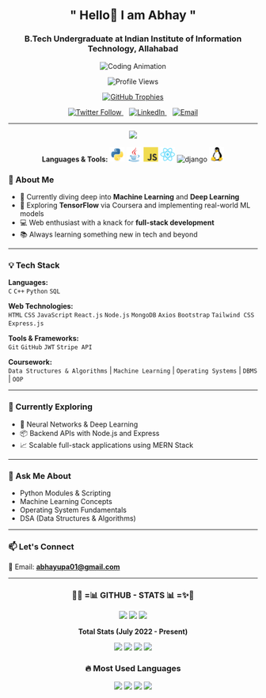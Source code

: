 ### <div align="center"><h2>" Hello👋 I am Abhay "</h2> </div>

<h3 align="center">B.Tech Undergraduate at Indian Institute of Information Technology, Allahabad</h3>

<p align="center">
  <img alt="Coding Animation" src="https://www.lambdatest.com/resources/images/news24.gif" width="400" />
</p>

<p align="center">
  <img src="https://komarev.com/ghpvc/?username=abhayupadhyay" alt="Profile Views" />
</p>

<p align="center">
  <a href="https://github.com/abhayupadhyay">
    <img src="https://github-profile-trophy.vercel.app/?username=abhayupadhyay&theme=radical&column=7" alt="GitHub Trophies" />
  </a>
</p>

<p align="center">
  <a href="https://twitter.com/yourtwitterhandle" target="_blank">
    <img src="https://img.shields.io/twitter/follow/yourtwitterhandle?logo=twitter&style=for-the-badge" alt="Twitter Follow" />
  </a>
  &nbsp;&nbsp;
  <a href="https://www.linkedin.com/in/abhay-upadhyay-134282324/" target="_blank">
    <img src="https://img.shields.io/badge/LinkedIn-0077B5?style=for-the-badge&logo=linkedin&logoColor=white" alt="LinkedIn" />
  </a>
  &nbsp;&nbsp;
  <a href="mailto:abhayupa01@gmail.com" target="_blank">
    <img src="https://img.shields.io/badge/Email-D14836?style=for-the-badge&logo=gmail&logoColor=white" alt="Email" />
  </a>
</p>

---

<p align="center">
  <img src="https://img.shields.io/badge/-🚀 Passionate_about_building_intelligent_systems_and_web_experiences-blueviolet?style=for-the-badge" />
</p>


<p align="center">
  <strong>Languages & Tools:</strong>  
  <img src="https://raw.githubusercontent.com/devicons/devicon/master/icons/python/python-original.svg" alt="python" width="30" />  
  <img src="https://raw.githubusercontent.com/devicons/devicon/master/icons/java/java-original.svg" alt="java" width="30" />  
  <img src="https://raw.githubusercontent.com/devicons/devicon/master/icons/javascript/javascript-original.svg" alt="js" width="30" />  
  <img src="https://raw.githubusercontent.com/devicons/devicon/master/icons/react/react-original.svg" alt="react" width="30" />  
  <img src="https://cdn.jsdelivr.net/gh/devicons/devicon/icons/django/django-plain.svg" alt="django" width="30" />  
  <img src="https://raw.githubusercontent.com/devicons/devicon/master/icons/linux/linux-original.svg" alt="linux" width="30" />  
</p>

### 🚀 About Me

- 🔬 Currently diving deep into **Machine Learning** and **Deep Learning**  
- 🌱 Exploring **TensorFlow** via Coursera and implementing real-world ML models  
- 💻 Web enthusiast with a knack for **full-stack development**  
- 📚 Always learning something new in tech and beyond  

---

### 💡 Tech Stack

**Languages:**  
`C` `C++` `Python` `SQL`

**Web Technologies:**  
`HTML` `CSS` `JavaScript` `React.js` `Node.js` `MongoDB` `Axios` `Bootstrap` `Tailwind CSS` `Express.js`

**Tools & Frameworks:**  
`Git` `GitHub` `JWT` `Stripe API`

**Coursework:**  
`Data Structures & Algorithms` | `Machine Learning` | `Operating Systems` | `DBMS` | `OOP`

---

### 🧠 Currently Exploring

- 🤖 Neural Networks & Deep Learning  
- 📦 Backend APIs with Node.js and Express  
- 📈 Scalable full-stack applications using MERN Stack  

---

### 💬 Ask Me About

- Python Modules & Scripting  
- Machine Learning Concepts  
- Operating System Fundamentals  
- DSA (Data Structures & Algorithms)  

---

### 📫 Let's Connect

📧 Email: **abhayupa01@gmail.com**  


---
<h3 align="center">
  🚀✨ =📊 GITHUB - STATS 📊 =✨🚀
</h3>


<p align="center">
  <img src="https://img.shields.io/badge/TOTAL%20CONTRIBUTIONS-850-informational?style=for-the-badge&logo=github" />
  <img src="https://img.shields.io/badge/CURRENT%20STREAK-3%20DAYS-ff69b4?style=for-the-badge&logo=fire" />
  <img src="https://img.shields.io/badge/LONGEST%20STREAK-68%20DAYS-ff69b4?style=for-the-badge&logo=calendar" />
</p>

<p align="center"><strong>Total Stats (July 2022 - Present)</strong></p>

<p align="center">
  <img src="https://img.shields.io/badge/⭐%20Total%20Stars%20Earned-452-yellow?style=for-the-badge" />
  <img src="https://img.shields.io/badge/📅%20Total%20Commits%20(2025)-687-blue?style=for-the-badge" />
  <img src="https://img.shields.io/badge/✅%20Total%20PRs-239-brightgreen?style=for-the-badge" />
  <img src="https://img.shields.io/badge/📈%20Contributions-850-lightgrey?style=for-the-badge" />
</p>

<h3 align="center">🔥 Most Used Languages</h3>

<p align="center">
  <img src="https://img.shields.io/badge/Python-38%25-blue?style=for-the-badge&logo=python" />
  <img src="https://img.shields.io/badge/JavaScript-24%25-yellow?style=for-the-badge&logo=javascript" />
  <img src="https://img.shields.io/badge/C++-14%25-blue?style=for-the-badge&logo=c%2B%2B" />
  <img src="https://img.shields.io/badge/Java-10%25-red?style=for-the-badge&logo=java" />
</p>



